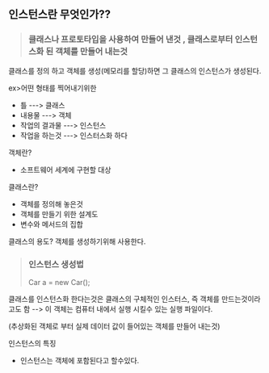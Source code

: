 ## 인스턴스란 무엇인가??


> ### 클래스나 프로토타입을 사용하여 만들어 낸것 , 클래스로부터 인스턴스화 된 객체를 만들어 내는것 



클래스를 정의 하고 객체를 생성(메모리를 할당)하면 그 클래스의 인스턴스가 생성된다.  

ex>어떤 형태를 찍어내기위한

- 틀 ---> 클래스
- 내용물 ---> 객체 
- 작업의 결과물 ---> 인스턴스
- 작업을 하는것 ---> 인스터스화 하다 

객체란?
 - 소프트웨어 세계에 구현할 대상

클래스란?
- 객체를 정의해 놓은것 
- 객체를 만들기 위한 설계도
- 변수와 메서드의 집합

클래스의 용도?
객체를 생성하기위해 사용한다. 

> ### 인스턴스 생성법 
> Car a = new Car();


클래스를 인스턴스화 한다는것은 클래스의 구체적인 인스터스, 즉 객체를 만드는것이라고도 함 
--> 이 객체는 컴퓨터 내에서 실행 시킬수 있는 실행 파일이다.

(추상화된 객체로 부터 실제 데이터 값이 들어있는 객체를 만들어 내는것) 

인스턴스의 특징

- 인스턴스는 객체에 포함된다고 할수있다. 
